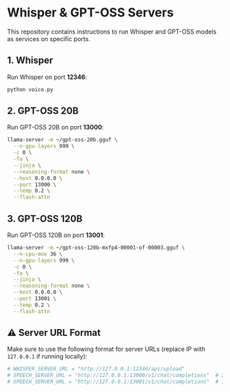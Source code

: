 # Whisper & GPT-OSS Servers

This repository contains instructions to run Whisper and GPT-OSS models as services on specific ports.

## 1. Whisper

Run Whisper on port **12346**:

```bash
python voice.py
````

## 2. GPT-OSS 20B

Run GPT-OSS 20B on port **13000**:

```bash
llama-server -m ~/gpt-oss-20b.gguf \
  --n-gpu-layers 999 \
  -c 0 \
  -fa \
  --jinja \
  --reasoning-format none \
  --host 0.0.0.0 \
  --port 13000 \
  --temp 0.2 \
  --flash-attn
```

## 3. GPT-OSS 120B

Run GPT-OSS 120B on port **13001**:

```bash
llama-server -m ~/gpt-oss-120b-mxfp4-00001-of-00003.gguf \
  --n-cpu-moe 36 \
  --n-gpu-layers 999 \
  -c 0 \
  -fa \
  --jinja \
  --reasoning-format none \
  --host 0.0.0.0 \
  --port 13001 \
  --temp 0.2 \
  --flash-attn
```

## ⚠ Server URL Format

Make sure to use the following format for server URLs (replace IP with `127.0.0.1` if running locally):

```python
# WHISPER_SERVER_URL = "http://127.0.0.1:12346/api/upload"
# SPEECH_SERVER_URL = "http://127.0.0.1:13000/v1/chat/completions"  # 20B
# SPEECH_SERVER_URL = "http://127.0.0.1:13001/v1/chat/completions"  # 120B
```
